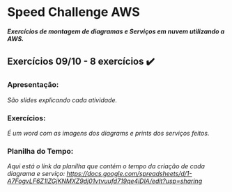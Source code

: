 # **Speed Challenge AWS**
_**Exercícios de montagem de diagramas e Serviços em nuvem utilizando a AWS.**_

## Exercícios 09/10 - 8 exercícios ✔️

### **Apresentação:** 
_São slides explicando cada atividade._

### **Exercícios:** 
_É um word com as imagens dos diagrams e prints dos serviços feitos._

### **Planilha do Tempo:** 
_Aqui está o link da planilha que contém o tempo da criação de cada diagrama e serviço: https://docs.google.com/spreadsheets/d/1-A7FogvLF6Z1lZGjKNMXZ9dj01vtvuufd719qe4iDlA/edit?usp=sharing_
